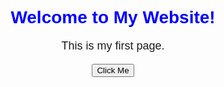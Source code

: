 <!DOCTYPE html>
<html>
<head>
    <title>My First Website</title>
    <style>
        body { font-family: Arial, sans-serif; text-align: center; padding: 50px; }
        h1 { color: blue; }
        p { font-size: 18px; }
    </style>
</head>
<body>
    <h1>Welcome to My Website!</h1>
    <p>This is my first page.</p>
    <button onclick="alert('Hello!')">Click Me</button>
</body>
</html>
